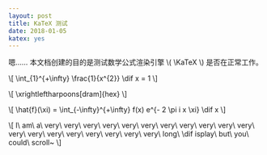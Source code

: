```yaml
---
layout: post
title: KaTeX 测试
date: 2018-01-05
katex: yes
---
```


嗯…… 本文档创建的目的是测试数学公式渲染引擎 \\( \KaTeX \\) 是否在正常工作。

\\[ \int_{1}^{+\infty} \frac{1}{x^{2}} \dif x = 1 \\]

\\[ \xrightleftharpoons[dram]{hex} \\]

\\[ \hat{f}(\xi) = \int_{-\infty}^{+\infty} f(x) e^{- 2 \pi i x \xi} \dif x \\]

\\[ I\ am\ a\ very\ very\ very\ very\ very\ very\ very\ very\ very\ very\ very\ very\ very\ very\ very\ very\ very\ very\ very\ long\ \dif isplay\ but\ you\ could\ scroll~ \\]
